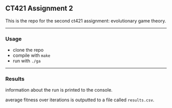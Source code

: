 ## CT421 Assignment 2

This is the repo for the second ct421 assignment: evolutionary game theory.

****

### Usage

- clone the repo
- compile with `make`
- run with `./ga`

****

### Results

information about the run is printed to the console.

average fitness over iterations is outputted to a file called `results.csv`.
